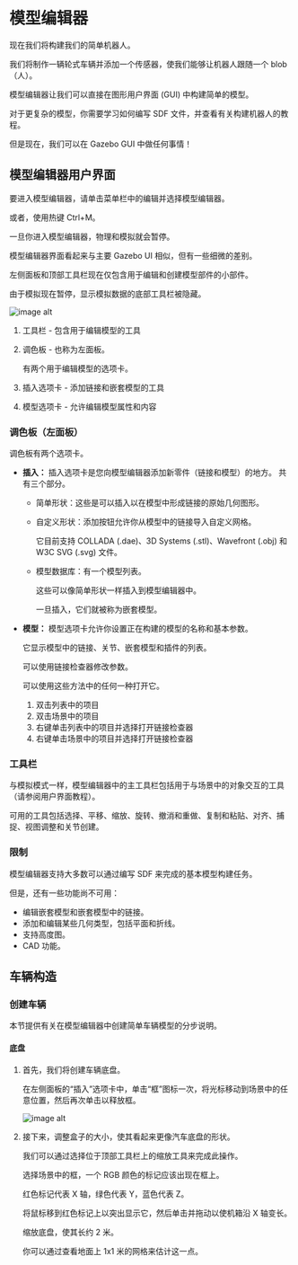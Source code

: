 # 模型编辑器

现在我们将构建我们的简单机器人。 

我们将制作一辆轮式车辆并添加一个传感器，使我们能够让机器人跟随一个 blob（人）。

模型编辑器让我们可以直接在图形用户界面 (GUI) 中构建简单的模型。

对于更复杂的模型，你需要学习如何编写 SDF 文件，并查看有关构建机器人的教程。

但是现在，我们可以在 Gazebo GUI 中做任何事情！



## 模型编辑器用户界面

要进入模型编辑器，请单击菜单栏中的编辑并选择模型编辑器。 

或者，使用热键 Ctrl+M。 

一旦你进入模型编辑器，物理和模拟就会暂停。

模型编辑器界面看起来与主要 Gazebo UI 相似，但有一些细微的差别。

左侧面板和顶部工具栏现在仅包含用于编辑和创建模型部件的小部件。

由于模拟现在暂停，显示模拟数据的底部工具栏被隐藏。

![image alt](https://raw.githubusercontent.com/osrf/gazebo_tutorials/master/guided_b/files/gazebo8_model_editor_ui.png)

1. 工具栏 - 包含用于编辑模型的工具
2. 调色板 - 也称为左面板。
    
    有两个用于编辑模型的选项卡。
    
4. 插入选项卡 - 添加链接和嵌套模型的工具
5. 模型选项卡 - 允许编辑模型属性和内容



### 调色板（左面板）

调色板有两个选项卡。

- **插入：** 插入选项卡是您向模型编辑器添加新零件（链接和模型）的地方。
    共有三个部分。
    
    - 简单形状：这些是可以插入以在模型中形成链接的原始几何图形。
    - 自定义形状：添加按钮允许你从模型中的链接导入自定义网格。
    
        它目前支持 COLLADA (.dae)、3D Systems (.stl)、Wavefront (.obj) 和 W3C SVG (.svg) 文件。
        
    - 模型数据库：有一个模型列表。
    
        这些可以像简单形状一样插入到模型编辑器中。
        
        一旦插入，它们就被称为嵌套模型。


- **模型：** 模型选项卡允许你设置正在构建的模型的名称和基本参数。
    
    它显示模型中的链接、关节、嵌套模型和插件的列表。
    
    可以使用链接检查器修改参数。
    
    可以使用这些方法中的任何一种打开它。
    
    1. 双击列表中的项目
    2. 双击场景中的项目
    3. 右键单击列表中的项目并选择打开链接检查器
    4. 右键单击场景中的项目并选择打开链接检查器



### 工具栏

与模拟模式一样，模型编辑器中的主工具栏包括用于与场景中的对象交互的工具（请参阅用户界面教程）。

可用的工具包括选择、平移、缩放、旋转、撤消和重做、复制和粘贴、对齐、捕捉、视图调整和关节创建。



### 限制

模型编辑器支持大多数可以通过编写 SDF 来完成的基本模型构建任务。

但是，还有一些功能尚不可用：

- 编辑嵌套模型和嵌套模型中的链接。
- 添加和编辑某些几何类型，包括平面和折线。
- 支持高度图。
- CAD 功能。



## 车辆构造

### 创建车辆

本节提供有关在模型编辑器中创建简单车辆模型的分步说明。

#### 底盘

1. 首先，我们将创建车辆底盘。
    
    在左侧面板的“插入”选项卡中，单击“框”图标一次，将光标移动到场景中的任意位置，然后再次单击以释放框。
    
    ![image alt](https://raw.githubusercontent.com/osrf/gazebo_tutorials/master/guided_b/files/ftu4-editor_box.png)
    
2. 接下来，调整盒子的大小，使其看起来更像汽车底盘的形状。

    我们可以通过选择位于顶部工具栏上的缩放工具来完成此操作。

    选择场景中的框，一个 RGB 颜色的标记应该出现在框上。

    红色标记代表 X 轴，绿色代表 Y，蓝色代表 Z。

    将鼠标移到红色标记上以突出显示它，然后单击并拖动以使机箱沿 X 轴变长。

    缩放底盘，使其长约 2 米。

    你可以通过查看地面上 1x1 米的网格来估计这一点。

